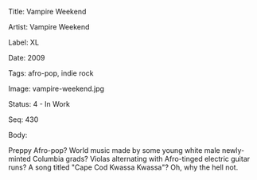 Title:  Vampire Weekend

Artist: Vampire Weekend

Label:  XL

Date:   2009

Tags:   afro-pop, indie rock

Image:  vampire-weekend.jpg

Status: 4 - In Work

Seq:    430

Body: 

Preppy Afro-pop? World music made by some young white male newly-minted Columbia grads? Violas alternating with Afro-tinged electric guitar runs? A song titled "Cape Cod Kwassa Kwassa"? Oh, why the hell not. 
